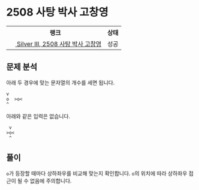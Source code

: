 # 2508 사탕 박사 고창영



<table>
  <tr>
    <th>랭크</th>
    <th>상태</th>
  </tr>
  <tr>
    <td>
      <a href="http://noj.am/2508">
        <img src="https://static.solved.ac/tier_small/8.svg" height="16px"/>
        Silver III, 2508 사탕 박사 고창영
      </a>
    </td>
    <td>
      성공
    </td>
  </tr>
</table>



## 문제 분석

아래 두 경우에 맞는 문자열의 개수를 세면 됩니다.

```text
v
o  >o<
^
```

아래와 같은 입력은 없습니다.

```text
 v
>o<
 ^
```

## 풀이

`o`가 등장할 때마다 상하좌우를 비교해 맞는지 확인합니다.
`o`의 위치에 따라 상하좌우 접근이 될 수 없음에 주의합니다.
